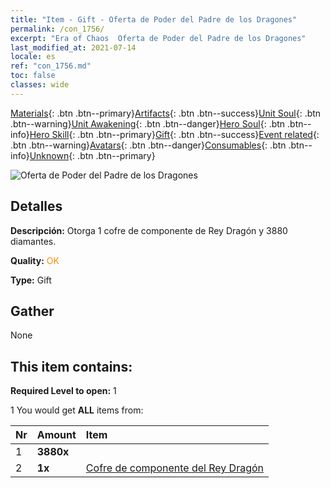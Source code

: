 ```yaml
---
title: "Item - Gift - Oferta de Poder del Padre de los Dragones"
permalink: /con_1756/
excerpt: "Era of Chaos  Oferta de Poder del Padre de los Dragones"
last_modified_at: 2021-07-14
locale: es
ref: "con_1756.md"
toc: false
classes: wide
---
```

 [Materials](/ItemsES/){: .btn .btn--primary}[Artifacts](/ItemsES/Artifacts/){: .btn .btn--success}[Unit Soul](/ItemsES/UnitSoul/){: .btn .btn--warning}[Unit Awakening](/ItemsES/UnitAwakening/){: .btn .btn--danger}[Hero Soul](/ItemsES/HeroSoul/){: .btn .btn--info}[Hero Skill](/ItemsES/HeroSkill/){: .btn .btn--primary}[Gift](/ItemsES/Gift/){: .btn .btn--success}[Event related](/ItemsES/Events/){: .btn .btn--warning}[Avatars](/ItemsES/Avatars/){: .btn .btn--danger}[Consumables](/ItemsES/Consumables/){: .btn .btn--info}[Unknown](/ItemsES/Unknown/){: .btn .btn--primary}

 ![Oferta de Poder del Padre de los Dragones](/images/t/i_907372.png)

## Detalles
 **Descripción:** Otorga 1 cofre de componente de Rey Dragón y 3880 diamantes.

 **Quality:** <span style="color: #FF8C00">OK</span>

 **Type:** Gift

## Gather

  None

## This item contains:

 **Required Level to open:** 1

 1 You would get **ALL** items  from:

  | Nr | Amount |     Item    |
  |:---|:-------|:------------|
  | 1 |  **3880x** | <i class="fas fa-gem"/> |  | 
  | 2 |  **1x** | [Cofre de componente del Rey Dragón](/ItemsES/con_1348/) |  | 
